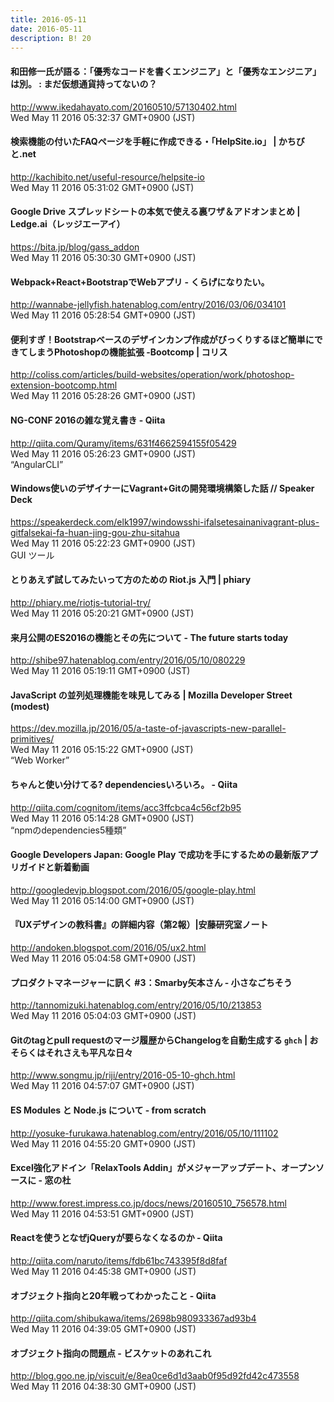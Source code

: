 ```yaml
---
title: 2016-05-11
date: 2016-05-11
description: B! 20
---
```


#### 和田修一氏が語る：「優秀なコードを書くエンジニア」と「優秀なエンジニア」は別。 : まだ仮想通貨持ってないの？
http://www.ikedahayato.com/20160510/57130402.html<br>
Wed May 11 2016 05:32:37 GMT+0900 (JST)<br>


#### 検索機能の付いたFAQページを手軽に作成できる・「HelpSite.io」 | かちびと.net
http://kachibito.net/useful-resource/helpsite-io<br>
Wed May 11 2016 05:31:02 GMT+0900 (JST)<br>


#### Google Drive スプレッドシートの本気で使える裏ワザ＆アドオンまとめ | Ledge.ai（レッジエーアイ）
https://bita.jp/blog/gass_addon<br>
Wed May 11 2016 05:30:30 GMT+0900 (JST)<br>


#### Webpack+React+BootstrapでWebアプリ - くらげになりたい。
http://wannabe-jellyfish.hatenablog.com/entry/2016/03/06/034101<br>
Wed May 11 2016 05:28:54 GMT+0900 (JST)<br>


####   便利すぎ！Bootstrapベースのデザインカンプ作成がびっくりするほど簡単にできてしまうPhotoshopの機能拡張 -Bootcomp | コリス
http://coliss.com/articles/build-websites/operation/work/photoshop-extension-bootcomp.html<br>
Wed May 11 2016 05:28:26 GMT+0900 (JST)<br>


#### NG-CONF 2016の雑な覚え書き - Qiita
http://qiita.com/Quramy/items/631f4662594155f05429<br>
Wed May 11 2016 05:26:23 GMT+0900 (JST)<br>
“AngularCLI”


#### Windows使いのデザイナーにVagrant+Gitの開発環境構築した話 // Speaker Deck
https://speakerdeck.com/elk1997/windowsshi-ifalsetesainanivagrant-plus-gitfalsekai-fa-huan-jing-gou-zhu-sitahua<br>
Wed May 11 2016 05:22:23 GMT+0900 (JST)<br>
GUI ツール


#### とりあえず試してみたいって方のための Riot.js 入門 | phiary
http://phiary.me/riotjs-tutorial-try/<br>
Wed May 11 2016 05:20:21 GMT+0900 (JST)<br>


#### 来月公開のES2016の機能とその先について - The future starts today
http://shibe97.hatenablog.com/entry/2016/05/10/080229<br>
Wed May 11 2016 05:19:11 GMT+0900 (JST)<br>


#### JavaScript の並列処理機能を味見してみる | Mozilla Developer Street (modest)
https://dev.mozilla.jp/2016/05/a-taste-of-javascripts-new-parallel-primitives/<br>
Wed May 11 2016 05:15:22 GMT+0900 (JST)<br>
“Web Worker”


#### ちゃんと使い分けてる? dependenciesいろいろ。 - Qiita
http://qiita.com/cognitom/items/acc3ffcbca4c56cf2b95<br>
Wed May 11 2016 05:14:28 GMT+0900 (JST)<br>
“npmのdependencies5種類”


#### Google Developers Japan: Google Play で成功を手にするための最新版アプリガイドと新着動画
http://googledevjp.blogspot.com/2016/05/google-play.html<br>
Wed May 11 2016 05:14:00 GMT+0900 (JST)<br>


#### 『UXデザインの教科書』の詳細内容（第2報）|安藤研究室ノート
http://andoken.blogspot.com/2016/05/ux2.html<br>
Wed May 11 2016 05:04:58 GMT+0900 (JST)<br>


#### プロダクトマネージャーに訊く #3：Smarby矢本さん - 小さなごちそう
http://tannomizuki.hatenablog.com/entry/2016/05/10/213853<br>
Wed May 11 2016 05:04:03 GMT+0900 (JST)<br>


#### Gitのtagとpull requestのマージ履歴からChangelogを自動生成する `ghch` | おそらくはそれさえも平凡な日々
http://www.songmu.jp/riji/entry/2016-05-10-ghch.html<br>
Wed May 11 2016 04:57:07 GMT+0900 (JST)<br>


#### ES Modules と Node.js について - from scratch
http://yosuke-furukawa.hatenablog.com/entry/2016/05/10/111102<br>
Wed May 11 2016 04:55:20 GMT+0900 (JST)<br>


#### Excel強化アドイン「RelaxTools Addin」がメジャーアップデート、オープンソースに - 窓の杜
http://www.forest.impress.co.jp/docs/news/20160510_756578.html<br>
Wed May 11 2016 04:53:51 GMT+0900 (JST)<br>


#### Reactを使うとなぜjQueryが要らなくなるのか - Qiita
http://qiita.com/naruto/items/fdb61bc743395f8d8faf<br>
Wed May 11 2016 04:45:38 GMT+0900 (JST)<br>


#### オブジェクト指向と20年戦ってわかったこと - Qiita
http://qiita.com/shibukawa/items/2698b980933367ad93b4<br>
Wed May 11 2016 04:39:05 GMT+0900 (JST)<br>


#### オブジェクト指向の問題点 - ビスケットのあれこれ
http://blog.goo.ne.jp/viscuit/e/8ea0ce6d1d3aab0f95d92fd42c473558<br>
Wed May 11 2016 04:38:30 GMT+0900 (JST)<br>


